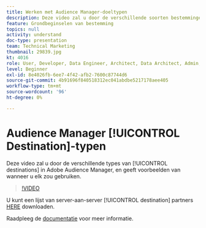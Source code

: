 ```yaml
---
title: Werken met Audience Manager-doeltypen
description: Deze video zal u door de verschillende soorten bestemmingen in Adobe Audience Manager, en voorbeelden van laten zien wanneer u elk zou gebruiken.
feature: Grondbeginselen van bestemming
topics: null
activity: understand
doc-type: presentation
team: Technical Marketing
thumbnail: 29839.jpg
kt: 4016
role: User, Developer, Data Engineer, Architect, Data Architect, Admin, Leader
level: Beginner
exl-id: 8e4026fb-6ee7-4f42-afb2-7600c87744d6
source-git-commit: 4b91696f840518312ec041abdbe5217178aee405
workflow-type: tm+mt
source-wordcount: '96'
ht-degree: 0%

---
```


# Audience Manager [!UICONTROL Destination]-typen

Deze video zal u door de verschillende types van [!UICONTROL destinations] in Adobe Audience Manager, en geeft voorbeelden van wanneer u elk zou gebruiken.

>[!VIDEO](https://video.tv.adobe.com/v/29839/?quality=12)

U kunt een lijst van server-aan-server [!UICONTROL destination] partners [HERE](https://docs.adobe.com/help/en/audience-manager/user-guide/overview/gdpr/assets/AAM-Partners-October2019.xlsx) downloaden.

Raadpleeg de [documentatie](https://docs.adobe.com/content/help/en/audience-manager/user-guide/features/destinations/destinations.html) voor meer informatie.
